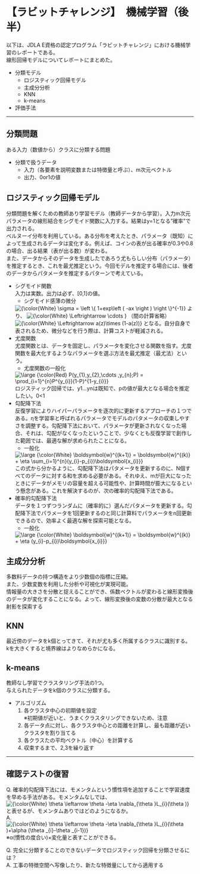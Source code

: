 # 【ラビットチャレンジ】　機械学習（後半）

以下は、JDLA E資格の認定プログラム「ラビットチャレンジ」における機械学習のレポートである。  
線形回帰モデルについてレポートにまとめた。
* 分類モデル
    * ロジスティック回帰モデル
    * 主成分分析
    * KNN
    * k-means
* 評価手法

***
## 分類問題
ある入力（数値から）クラスに分類する問題

* 分類で扱うデータ  
    * 入力（各要素を説明変数または特徴量と呼ぶ）、m次元ベクトル  
    * 出力、0or1の値  


## ロジスティック回帰モデル
分類問題を解くための教師あり学習モデル（教師データから学習）。入力m次元パラメータの線形結合をシグモイド関数に入力する。結果はy=1となる”確率”で出力される。  
ベルヌーイ分布を利用している。ある分布を考えたとき、パラメータ（既知）によって生成されるデータは変化する。例えば、コインの表が出る確率が0.3や0.8の場合、出る結果（表が出る数）が変わる。  
また、データからそのデータを生成したであろう尤もらしい分布（パラメータ）を推定するとき、これを最尤推定という。今回モデルを推定する場合には、後者のデータからパタメータを推定するパターンで考えている。  
* シグモイド関数  
入力は実数。出力は必ず、[0,1]の値。  
    * シグモイド感薄の微分  
    <img src="https://latex.codecogs.com/png.latex?\inline&space;{\color{White}&space;\sigma&space;=&space;\left&space;\{&space;1&plus;exp\left&space;(&space;-ax&space;\right&space;)&space;\right&space;\}^{-1}}" title="{\color{White} \sigma = \left \{ 1+exp\left ( -ax \right ) \right \}^{-1}}" />  
    より、  
    <img src="https://latex.codecogs.com/png.latex?\inline&space;{\color{White}&space;\Leftrightarrow&space;\cdots&space;}" title="{\color{White} \Leftrightarrow \cdots }" />  （間の計算省略）  
    <img src="https://latex.codecogs.com/png.latex?\inline&space;{\color{White}&space;\Leftrightarrow&space;a(z)\times&space;(1-a(z))}" title="{\color{White} \Leftrightarrow a(z)\times (1-a(z))}" />  
    となる。自分自身で表されるため、微分などを行う際は、計算コストが軽減される。
* 尤度関数  
尤度関数とは、データを固定し、パラメータを変化させる関数を指す。尤度関数を最大化するようなパラメータを選ぶ方法を最尤推定（最尤法）という。
    * 尤度関数の一般化  
    <img src="https://latex.codecogs.com/png.latex?\inline&space;\large&space;{\color{White}&space;P(y_{1},y_{2},\cdots&space;,y_{n};P)&space;=&space;\prod_{i=1}^{n}P^{y_{i}}(1-P)^{1-y_{i}}}" title="\large {\color{Red} P(y_{1},y_{2},\cdots ,y_{n};P) = \prod_{i=1}^{n}P^{y_{i}}(1-P)^{1-y_{i}}}" />  
    ロジスティック回帰では、y1...ynは既知で、pの値が最大となる場合を推定したい。0<1<pなので、尤度関数は掛け算されることによって、微小な値になるかもしれない。そこで、対数を取って回避する。これを対数尤度関数という。（対数は単調増加なので、尤度関数が最大となる点と、対数尤度関数が最大となる点は同じ。）  
    ただ、対数尤度関数を微分して0になる点を求める必要があるが、解析的にこの値を求めるのは困難である。ここで登場するのが、勾配降下法である。
* 勾配降下法  
反復学習によりハイパーパラメータを逐次的に更新するアプローチの１つである。ηを学習率と呼ばれるパラメータでモデルのパタメータの収束しやすさを調整する。勾配降下法において、パラメータが更新されなくなった場合、それは、勾配がなくなったということで、少なくとも反復学習で創作した範囲では、最適な解が求められたことになる。  
    * 一般化  
    <img src="https://latex.codecogs.com/png.latex?\inline&space;\large&space;{\color{White}&space;\boldsymbol{w}^{(k&plus;1)}&space;=&space;\boldsymbol{w}^{(k)}&space;&plus;&space;\eta&space;\sum_{i=1}^{n}(y_{i}-p_{i})\boldsymbol{x_{i}}}" title="\large {\color{White} \boldsymbol{w}^{(k+1)} = \boldsymbol{w}^{(k)} + \eta \sum_{i=1}^{n}(y_{i}-p_{i})\boldsymbol{x_{i}}}" />  
    この式から分かるように、勾配降下法はパタメータを更新するのに、N個すべてのデータに対する和を求める必要がある。それゆえ、mが巨大になったときにデータがメモリの容量を超える可能性や、計算時間が膨大になるという懸念がある。これを解決するのが、次の確率的勾配降下法である。
* 確率的勾配降下法  
データを１つずつランダムに（確率的に）選んだパタメータを更新する。勾配降下法でパラメータを1回更新するのと同じ計算料でパラメータをn回更新できるので、効率よく最適な解を探索可能となる。  
    * 一般化  
    <img src="https://latex.codecogs.com/png.latex?\inline&space;\large&space;{\color{White}&space;\boldsymbol{w}^{(k&plus;1)}&space;=&space;\boldsymbol{w}^{(k)}&space;&plus;&space;\eta&space;(y_{i}-p_{i})\boldsymbol{x_{i}}}" title="\large {\color{White} \boldsymbol{w}^{(k+1)} = \boldsymbol{w}^{(k)} + \eta (y_{i}-p_{i})\boldsymbol{x_{i}}}" />

## 主成分分析
多数料データの持つ構造をより少数個の指標に圧縮。  
また、少数変数を利用した分析や可視化が実現可能。  
情報量の大きさを分散と捉えることができ、係数ベクトルが変わると線形変換後のデータが変化することになる。よって、線形変換後の変数の分散が最大となる射影を探索する

## KNN
最近傍のデータをk個とってきて、それが尤も多く所属するクラスに識別する。  
kを大きくすると境界線はよりなめらかになる。

## k-means
教師なし学習でクラスタリング手法の1つ。  
与えられたデータをk個のクラスに分類する。  
* アルゴリズム
    1. 各クラスタ中心の初期値を設定  
    ※初期値が近いと、うまくクラスタリングできないため、注意
    1. 各データ点に対し、各クラスタ中心との距離を計算し、最も距離が近いクラスタを割り当てる
    1. 各クラスたの平均ベクトル（中心）を計算する
    1. 収束するまで、2,3を繰り返す

***

## 確認テストの復習

Q. 確率的勾配降下法には、モメンタムという慣性項を追加することで学習速度を早める手法がある。モメンタムなしでは、<img src="https://latex.codecogs.com/png.latex?\inline&space;{\color{White}&space;\theta&space;\leftarrow&space;\theta&space;-\eta&space;\nabla_{\theta&space;}L_{i}(\theta&space;)}" title="{\color{White} \theta \leftarrow \theta -\eta \nabla_{\theta }L_{i}(\theta )}" />と表せるが、モメンタムありではどのようになるか。  
A. <img src="https://latex.codecogs.com/png.latex?\inline&space;{\color{White}&space;\theta&space;\leftarrow&space;\theta&space;-\eta&space;\nabla_{\theta&space;}L_{i}(\theta&space;)&plus;\alpha&space;(\theta&space;_{i}-\theta&space;_{i-1})}" title="{\color{White} \theta \leftarrow \theta -\eta \nabla_{\theta }L_{i}(\theta )+\alpha (\theta _{i}-\theta _{i-1})}" />  
※α(慣性の度合い)×変化量と表すことができる。

Q. 完全に分類することのできないデータでロジスティック回帰を分類させるには？  
A. 工事の特徴空間へ写像したり、新たな特徴量にしてから適用する